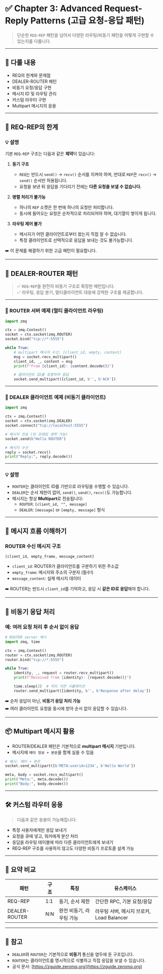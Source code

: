 

# ✅ Chapter 3: Advanced Request-Reply Patterns (고급 요청-응답 패턴)

> 단순한 `REQ-REP` 패턴을 넘어서 다양한 라우팅/비동기 패턴을 어떻게 구현할 수 있는지를 다룹니다.

---

## 📌 다룰 내용

- REQ의 한계와 문제점
- DEALER-ROUTER 패턴
- 비동기 요청/응답 구현
- 메시지 ID 및 라우팅 관리
- 커스텀 라우터 구현
- Multipart 메시지의 응용

---

## 🚫 REQ-REP의 한계

### 💡 설명

기본 `REQ-REP` 구조는 다음과 같은 **제약**이 있습니다:

1. **동기 구조**  
   - `REQ`는 반드시 `send()` → `recv()` 순서를 지켜야 하며, 반대로 `REP`은 `recv()` → `send()` 순서만 허용됩니다.
   - 요청을 보낸 뒤 응답을 기다리기 전에는 **다른 요청을 보낼 수 없습니다.**

2. **병렬 처리가 불가능**  
   - 하나의 `REP` 소켓은 한 번에 하나의 요청만 처리합니다.  
   - 동시에 들어오는 요청은 순차적으로 처리되어야 하며, 대기열이 쌓이게 됩니다.

3. **라우팅 제어 불가**  
   - 메시지가 어떤 클라이언트로부터 왔는지 직접 알 수 없습니다.
   - 특정 클라이언트로 선택적으로 응답을 보내는 것도 불가능합니다.

➡️ 이 문제를 해결하기 위한 고급 패턴이 필요합니다.

---

## 🧩 DEALER-ROUTER 패턴

> ✅ `REQ-REP`을 완전히 비동기 구조로 확장한 패턴입니다.  
> ✅ 라우팅, 응답 분기, 멀티클라이언트 대응에 강력한 구조를 제공합니다.

---

### 🐍 ROUTER 서버 예제 (멀티 클라이언트 라우팅)

```python
import zmq

ctx = zmq.Context()
socket = ctx.socket(zmq.ROUTER)
socket.bind("tcp://*:5555")

while True:
    # multipart 메시지 수신: [client_id, empty, content]
    msg = socket.recv_multipart()
    client_id, _, content = msg
    print(f"From {client_id}: {content.decode()}")

    # 클라이언트 ID를 포함하여 응답
    socket.send_multipart([client_id, b'', b'ACK'])
```

---

### 🐍 DEALER 클라이언트 예제 (비동기 클라이언트)

```python
import zmq

ctx = zmq.Context()
socket = ctx.socket(zmq.DEALER)
socket.connect("tcp://localhost:5555")

# 메시지 전송 (빈 프레임 생략 가능)
socket.send(b"Hello ROUTER")

# 메시지 수신
reply = socket.recv()
print("Reply:", reply.decode())
```

---

### 💡 설명

- `ROUTER`는 클라이언트 ID를 기반으로 라우팅을 수행할 수 있습니다.
- `DEALER`는 순서 제한이 없어, `send()`, `send()`, `recv()`도 가능합니다.
- 메시지는 항상 **Multipart**로 전송됩니다:
  - `ROUTER`: `[client_id, "", message]`
  - `DEALER`: `[message]` or `[empty, message]` 형식

---

## 🧠 메시지 흐름 이해하기

### ROUTER 수신 메시지 구조

```text
[client_id, empty_frame, message_content]
```

- `client_id`: ROUTER가 클라이언트를 구분하기 위한 주소값
- `empty_frame`: 메시지와 주소의 구분자 (필수!)
- `message_content`: 실제 메시지 데이터

➡️ ROUTER는 반드시 `client_id`를 기억하고, 응답 시 **같은 ID로 응답**해야 합니다.

---

## 🔁 비동기 응답 처리

### 예: 여러 요청 처리 후 순서 없이 응답

```python
# ROUTER server 예시
import zmq, time

ctx = zmq.Context()
router = ctx.socket(zmq.ROUTER)
router.bind("tcp://*:5555")

while True:
    identity, _, request = router.recv_multipart()
    print(f"Received from {identity}: {request.decode()}")

    time.sleep(2)  # 처리 지연 시뮬레이션
    router.send_multipart([identity, b'', b'Response after delay'])
```

➡️ 순차 응답이 아닌, **비동기 응답 처리 가능**  
➡️ 여러 클라이언트 요청을 동시에 받아 순서 없이 응답할 수 있습니다.

---

## 📦 Multipart 메시지 활용

- ROUTER/DEALER 패턴은 기본적으로 **multipart 메시지** 기반입니다.
- 메시지에 `메타 정보 + 본문`을 함께 실을 수 있음

```python
# 예시: 메타 + 본문
socket.send_multipart([b'META:userid=1234', b'Hello World'])
```

```python
meta, body = socket.recv_multipart()
print("Meta:", meta.decode())
print("Body:", body.decode())
```

---

## 🛠 커스텀 라우터 응용

> 다음과 같은 응용이 가능해집니다:

- 특정 사용자에게만 응답 보내기
- 요청을 큐에 넣고, 워커에게 분산 처리
- 응답을 라우팅 테이블에 따라 다른 클라이언트에게 보내기
- REQ-REP 구조를 사용하지 않고도 다양한 비동기 프로토콜 설계 가능

---

## 📌 요약 비교

| 패턴           | 구조        | 특징                         | 유스케이스                              |
|----------------|-------------|------------------------------|------------------------------------------|
| REQ-REP        | 1:1         | 동기, 순서 제한               | 간단한 RPC, 기본 요청/응답                |
| DEALER-ROUTER  | N:N         | 완전 비동기, 라우팅 가능       | 라우팅 서버, 메시지 브로커, Load Balancer |

---

## 📝 참고

- `DEALER`와 `ROUTER`는 기본적으로 **비동기** 통신을 염두에 둔 구조입니다.
- `ROUTER`는 클라이언트를 명시적으로 식별하고 직접 응답을 보낼 수 있습니다.
- 공식 문서: [https://zguide.zeromq.org](https://zguide.zeromq.org)